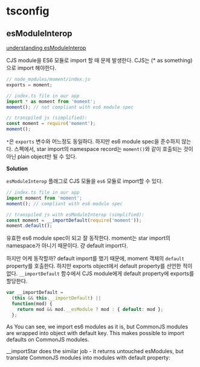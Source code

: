 # tsconfig

## esModuleInterop

[understanding esModuleInterop](https://stackoverflow.com/questions/56238356/understanding-esmoduleinterop-in-tsconfig-file)

CJS module을 ES6 모듈로 import 할 때 문제 발생한다.
CJS는 (\* as something)으로 import 해야한다.

```js
// node_modules/moment/index.js
exports = moment;
```

```js
// index.ts file in our app
import * as moment from 'moment';
moment(); // not compliant with es6 module spec

// transpiled js (simplified):
const moment = require('moment');
moment();
```

`*`은 `exports` 변수와 어느정도 동일하다. 하지만 es6 module spec을 준수하지 않는다.
스펙에서, star import의 namespace record는 `moment()`와 같이 호출되는 것이 아닌 plain object만 될 수 있다.

**Solution**

`esModuleInterop` 플래그로 CJS 모듈을 `es6` 모듈로 import할 수 있다.

```js
// index.ts file in our app
import moment from 'moment';
moment(); // compliant with es6 module spec

// transpiled js with esModuleInterop (simplified):
const moment = __importDefault(require('moment'));
moment.default();
```

유효한 es6 module spec이 되고 잘 동작한다. moment는 star import의 namespace가 아니기 때문이다. 걍 default import다.

하지만 어케 동작할까?
default import를 했기 때문에, moment 객체의 `default` property를 호출한다.
하지만 exports object에서 default property를 선언한 적이 없다.
`__importDefault` 함수에서 CJS module에게 default property에 exports를 할당한다.

```js
var __importDefault =
  (this && this.__importDefault) ||
  function(mod) {
    return mod && mod.__esModule ? mod : { default: mod };
  };
```

As You can see, we import es6 modules as it is, but CommonJS modules are wrapped into object with default key. This makes possible to import defaults on CommonJS modules.

\_\_importStar does the similar job - it returns untouched esModules, but translate CommonJS modules into modules with default property:
